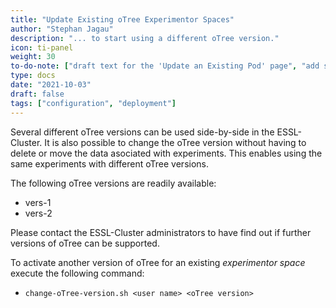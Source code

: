 ```yaml
---
title: "Update Existing oTree Experimentor Spaces"
author: "Stephan Jagau"
description: "... to start using a different oTree version."
icon: ti-panel
weight: 30
to-do-note: ["draft text for the 'Update an Existing Pod' page", "add summary"]
type: docs
date: "2021-10-03"
draft: false
tags: ["configuration", "deployment"]
---
```

Several different oTree versions can be used side-by-side in the ESSL-Cluster. It is also possible to change the oTree version without having to delete or move the data asociated with experiments. This enables using the same experiments with different oTree versions.

The following oTree versions are readily available:
* vers-1
* vers-2

Please contact the ESSL-Cluster administrators to have find out if further versions of oTree can be supported.

To activate another version of oTree for an existing _experimentor space_ execute the following command:
* `change-oTree-version.sh <user name> <oTree version>`